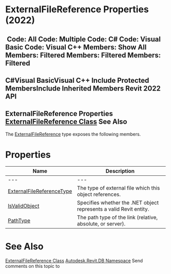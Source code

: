 # ExternalFileReference Properties (2022)

﻿
 Code: All Code: Multiple Code: C# Code: Visual Basic Code: Visual C++  Members: Show All Members: Filtered Members: Filtered Members: Filtered   
---  
C#Visual BasicVisual C++
Include Protected MembersInclude Inherited Members
Revit 2022 API  
---  
ExternalFileReference Properties  
[ExternalFileReference Class](22f83514-5da8-bbf1-33e5-94e6212b53fe.md "ExternalFileReference Class") See Also  
---  
The [ExternalFileReference](22f83514-5da8-bbf1-33e5-94e6212b53fe.md "ExternalFileReference Class") type exposes the following members.
# Properties
| Name | Description |
| --- | --- |
| --- | --- | --- |
| [ExternalFileReferenceType](d7c3eb93-c7a5-d395-23c2-cdff6606fc10.md "ExternalFileReferenceType Property") | The type of external file which this object references. |
| [IsValidObject](c64f3bd5-ab3e-092f-c4e3-634f085a62d6.md "IsValidObject Property") | Specifies whether the .NET object represents a valid Revit entity. |
| [PathType](ce50827b-3c3b-ca1c-141a-b488472a1817.md "PathType Property") | The path type of the link (relative, absolute, or server). |

# See Also
[ExternalFileReference Class](22f83514-5da8-bbf1-33e5-94e6212b53fe.md "ExternalFileReference Class")
[Autodesk.Revit.DB Namespace](87546ba7-461b-c646-cbb1-2cb8f5bff8b2.md "Autodesk.Revit.DB Namespace")
Send comments on this topic to 